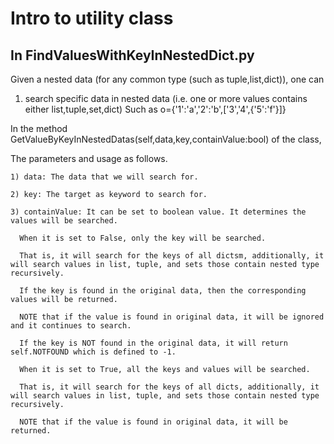 # Intro to utility class
## In FindValuesWithKeyInNestedDict.py
Given a nested data (for any common type (such as tuple,list,dict)), one can 
1. search specific data in nested data (i.e. one or more values contains either list,tuple,set,dict) Such as o={'1':'a','2':'b',['3','4',{'5':'f'}]}

In the method GetValueByKeyInNestedDatas(self,data,key,containValue:bool) of the class,

The parameters and usage as follows.
    
    1) data: The data that we will search for. 
    
    2) key: The target as keyword to search for.
    
    3) containValue: It can be set to boolean value. It determines the values will be searched.
    
      When it is set to False, only the key will be searched.
      
      That is, it will search for the keys of all dictsm, additionally, it will search values in list, tuple, and sets those contain nested type recursively.
      
      If the key is found in the original data, then the corresponding values will be returned.
      
      NOTE that if the value is found in original data, it will be ignored and it continues to search.
      
      If the key is NOT found in the original data, it will return self.NOTFOUND which is defined to -1.
      
      When it is set to True, all the keys and values will be searched.
      
      That is, it will search for the keys of all dicts, additionally, it will search values in list, tuple, and sets those contain nested type recursively.
      
      NOTE that if the value is found in original data, it will be returned.

